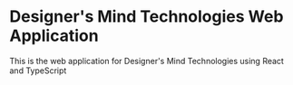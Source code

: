 # Designer's Mind Technologies Web Application
This is the web application for Designer's Mind Technologies using React and TypeScript